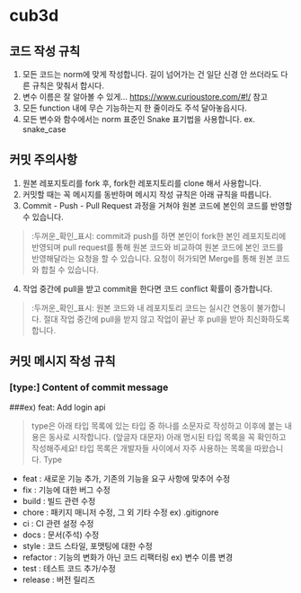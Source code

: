 # cub3d

## 코드 작성 규칙
1. 모든 코드는 norm에 맞게 작성합니다. 길이 넘어가는 건 일단 신경 안 쓰더라도 다른 규칙은 맞춰서 합시다.
2. 변수 이름은 잘 알아볼 수 있게... https://www.curioustore.com/#!/ 참고
3. 모든 function 내에 무슨 기능하는지 한 줄이라도 주석 달아놓읍시다.
4. 모든 변수와 함수에서는 norm 표준인 Snake 표기법을 사용합니다. ex. snake_case

## 커밋 주의사항
1. 원본 레포지토리를 fork 후, fork한 레포지토리를 clone 해서 사용합니다.
2. 커밋할 때는 꼭 메시지를 동반하며 메시지 작성 규칙은 아래 규칙을 따릅니다.
3. Commit - Push - Pull Request 과정을 거쳐야
원본 코드에 본인의 코드를 반영할 수 있습니다.
> :두꺼운_확인_표시: commit과 push를 하면 본인이 fork한 본인 레포지토리에 반영되며
pull request를 통해 원본 코드와 비교하여 원본 코드에 본인 코드를 반영해달라는 요청을 할 수 있습니다.
> 요청이 허가되면 Merge를 통해 원본 코드와 합칠 수 있습니다.
4. 작업 중간에 pull을 받고 commit을 한다면 코드 conflict 확률이 증가합니다.
> :두꺼운_확인_표시: 원본 코드와 내 레포지토리 코드는 실시간 연동이 불가합니다.
> 절대 작업 중간에 pull을 받지 않고 작업이 끝난 후 pull을 받아 최신화하도록 합니다.

## 커밋 메시지 작성 규칙
### [type:] Content of commit message
###ex) feat: Add login api
> type은 아래 타입 목록에 있는 타입 중 하나를 소문자로 작성하고
> 이후에 붙는 내용은 동사로 시작합니다. (앞글자 대문자)
아래 명시된 타입 목록을 꼭 확인하고 작성해주세요!
> 타입 목록은 개발자들 사이에서 자주 사용하는 목록을 따왔습니다.
Type
- feat : 새로운 기능 추가, 기존의 기능을 요구 사항에 맞추어 수정
- fix : 기능에 대한 버그 수정
- build : 빌드 관련 수정
- chore : 패키지 매니저 수정, 그 외 기타 수정 ex) .gitignore
- ci : CI 관련 설정 수정
- docs : 문서(주석) 수정
- style : 코드 스타일, 포맷팅에 대한 수정
- refactor : 기능의 변화가 아닌 코드 리팩터링 ex) 변수 이름 변경
- test : 테스트 코드 추가/수정
- release : 버전 릴리즈
